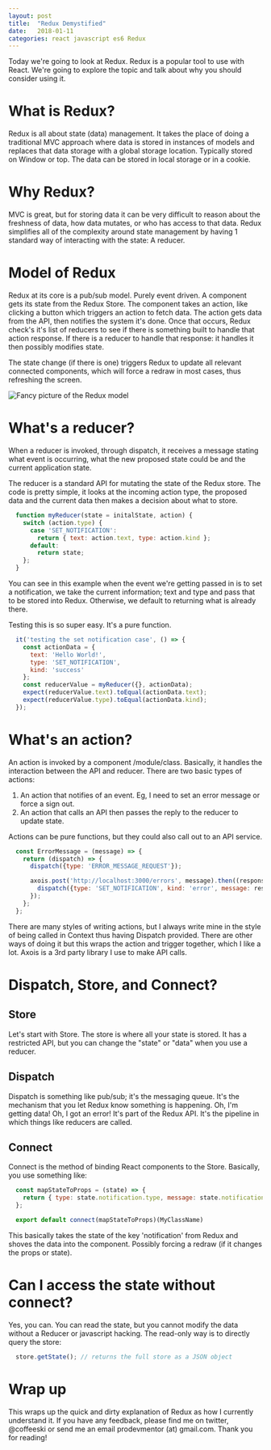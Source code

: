 ```yaml
---
layout: post
title:  "Redux Demystified"
date:   2018-01-11
categories: react javascript es6 Redux
---
```


Today we're going to look at Redux. Redux is a popular tool to use with React. We're going to explore the topic and talk about why you should consider using it.

# What is Redux?

Redux is all about state (data) management. It takes the place of doing a traditional MVC approach where data is stored in instances of models and replaces that data storage with a global storage location. Typically stored on Window or top. The data can be stored in local storage or in a cookie.

# Why Redux?

MVC is great, but for storing data it can be very difficult to reason about the freshness of data, how data mutates, or who has access to that data. Redux simplifies all of the complexity around state management by having 1 standard way of interacting with the state: A reducer.

# Model of Redux

Redux at its core is a pub/sub model. Purely event driven. A component gets its state from the Redux Store. The component takes an action, like clicking a button which triggers an action to fetch data. The action gets data from the API, then notifies the system it's done. Once that occurs, Redux check's it's list of reducers to see if there is something built to handle that action response. If there is a reducer to handle that response: it handles it then possibly modifies state.

The state change (if there is one) triggers Redux to update all relevant connected components, which will force a redraw in most cases, thus refreshing the screen.

![Fancy picture of the Redux model](/assets/img/jan2017_redux_pattern.png)

# What's a reducer?

When a reducer is invoked, through dispatch, it receives a message stating what event is occurring, what the new proposed state could be and the current application state.

The reducer is a standard API for mutating the state of the Redux store. The code is pretty simple, it looks at the incoming action type, the proposed data and the current data then makes a decision about what to store.

```javascript
  function myReducer(state = initalState, action) {
    switch (action.type) {
      case 'SET_NOTIFICATION':
        return { text: action.text, type: action.kind };
      default:
        return state;
    };
  }
```

You can see in this example when the event we're getting passed in is to set a notification, we take the current information; text and type and pass that to be stored into Redux. Otherwise, we default to returning what is already there.

Testing this is so super easy. It's a pure function.

```javascript
  it('testing the set notification case', () => {
    const actionData = {
      text: 'Hello World!',
      type: 'SET_NOTIFICATION',
      kind: 'success'
    };
    const reducerValue = myReducer({}, actionData);
    expect(reducerValue.text).toEqual(actionData.text);
    expect(reducerValue.type).toEqual(actionData.kind);
  });
```

# What's an action?

An action is invoked by a component /module/class. Basically, it handles the interaction between the API and reducer. There are two basic types of actions:

1. An action that notifies of an event. Eg, I need to set an error message or force a sign out.
2. An action that calls an API then passes the reply to the reducer to update state.

Actions can be pure functions, but they could also call out to an API service.
```javascript
  const ErrorMessage = (message) => {
    return (dispatch) => {
      dispatch({type: 'ERROR_MESSAGE_REQUEST'});

      axois.post('http://localhost:3000/errors', message).then((response) => {
        dispatch({type: 'SET_NOTIFICATION', kind: 'error', message: response})
      });
    };
  };
```

There are many styles of writing actions, but I always write mine in the style of being called in Context thus having Dispatch provided. There are other ways of doing it but this wraps the action and trigger together, which I like a lot. Axois is a 3rd party library I use to make API calls.

# Dispatch, Store, and Connect?

## Store
Let's start with Store. The store is where all your state is stored. It has a restricted API, but you can change the "state" or "data" when you use a reducer.

## Dispatch
Dispatch is something like pub/sub; it's the messaging queue. It's the mechanism that you let Redux know something is happening. Oh, I'm getting data! Oh, I got an error! It's part of the Redux API. It's the pipeline in which things like reducers are called.

## Connect
Connect is the method of binding React components to the Store. Basically, you use something like:

```javascript
  const mapStateToProps = (state) => {
    return { type: state.notification.type, message: state.notification.message };
  };

  export default connect(mapStateToProps)(MyClassName)
```

This basically takes the state of the key 'notification' from Redux and shoves the data into the component. Possibly forcing a redraw (if it changes the props or state).

# Can I access the state without connect?

Yes, you can. You can read the state, but you cannot modify the data without a Reducer or javascript hacking. The read-only way is to directly query the store:

```javascript
  store.getState(); // returns the full store as a JSON object
```

# Wrap up

This wraps up the quick and dirty explanation of Redux as how I currently understand it. If you have any feedback, please find me on twitter, @coffeeski or send me an email prodevmentor (at) gmail.com. Thank you for reading!
